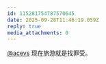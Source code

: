 ```yaml
---
id: 115281754787570645
date: 2025-09-28T11:46:19.059Z
reply: true
media_attachments: 0
---
```


<p><span class="h-card" translate="no"><a href="https://mastodon.social/@acevs" class="u-url mention" rel="nofollow noopener" target="_blank">@<span>acevs</span></a></span> 现在旅游就是找罪受。</p>
